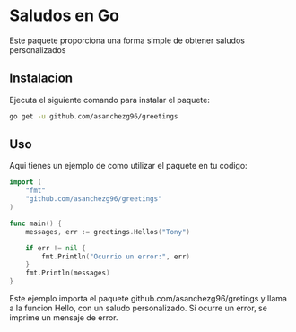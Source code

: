 # Saludos en Go

Este paquete proporciona una forma simple de obtener saludos personalizados

## Instalacion
Ejecuta el siguiente comando para instalar el paquete:
````bash
go get -u github.com/asanchezg96/greetings
````

## Uso
Aqui tienes un ejemplo de como utilizar el paquete en tu codigo:
````go
import (
	"fmt"
	"github.com/asanchezg96/greetings"
)

func main() {
	messages, err := greetings.Hellos("Tony")

	if err != nil {
		fmt.Println("Ocurrio un error:", err)
	}
	fmt.Println(messages)
}

````
Este ejemplo importa el paquete github.com/asanchezg96/gretings y llama a la funcion Hello, con un saludo personalizado.
Si ocurre un error, se imprime un mensaje de error.